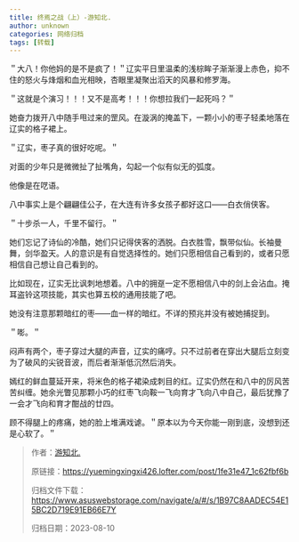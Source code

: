 ```yaml
---
title: 终焉之战（上）-游知北.
author: unknown
categories: 网络归档
tags: [转载]
---
```


＂大八！你他妈的是不是疯了！＂辽实平日里温柔的浅棕眸子渐渐漫上赤色，抑不住的怒火与烽烟和血光相映，杏眼里凝聚出滔天的风暴和修罗海。

＂这就是个演习！！！又不是高考！！！你想拉我们一起死吗？＂

她奋力拨开八中随手甩过来的罡风。在漩涡的掩盖下，一颗小小的枣子轻柔地落在辽实的格子裙上。

＂辽实，枣子真的很好吃呢。＂

对面的少年只是微微扯了扯嘴角，勾起一个似有似无的弧度。

他像是在呓语。

八中事实上是个翩翩佳公子，在大连有许多女孩子都好这口——白衣俏侠客。

＂十步杀一人，千里不留行。＂

她们忘记了诗仙的冷酷，她们只记得侠客的洒脱。白衣胜雪，飘带似仙。长袖曼舞，剑华盈天。人的意识是有自觉选择性的。她们只愿相信自己看到的，或者只愿相信自己想让自己看到的。

比如现在，辽实无比讽刺地想着。八中的拥趸一定不愿相信八中的剑上会沾血。掩耳盗铃这项技能，其实也算五校的通用技能了吧。

她没有注意那颗暗红的枣——血一样的暗红。不详的预兆并没有被她捕捉到。

＂嘭。＂

闷声有两个，枣子穿过大腿的声音，辽实的痛哼。只不过前者在穿出大腿后立刻变为了破风的尖锐音波，而后者渐渐低沉然后消失。

嫣红的鲜血蔓延开来，将米色的格子裙染成刺目的红。辽实仍然在和八中的厉风苦苦纠缠。她余光瞥见那颗小巧的红枣飞向鞍一飞向育才飞向八中自己，最后犹豫了一会才飞向和育才酣战的廿四。

顾不得腿上的疼痛，她的脸上堆满戏谑。＂原本以为今天你能一刚到底，没想到还是心软了。＂

> 作者：[游知北.](https://yuemingxingxi426.lofter.com/)
>
> 原链接：https://yuemingxingxi426.lofter.com/post/1fe31e47_1c62fbf6b
>
> 归档文件下载：https://www.asuswebstorage.com/navigate/a/#/s/1B97C8AADEC54E15BC2D719E91EB66E7Y
>
> 归档日期：2023-08-10